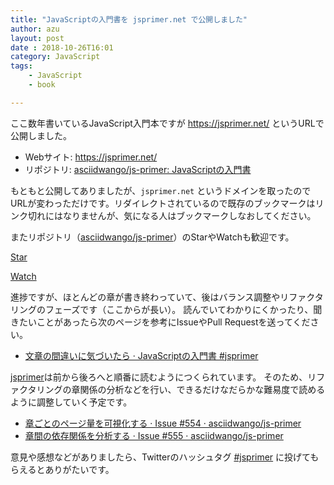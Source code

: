 ```yaml
---
title: "JavaScriptの入門書を jsprimer.net で公開しました"
author: azu
layout: post
date : 2018-10-26T16:01
category: JavaScript
tags:
    - JavaScript
    - book

---
```


ここ数年書いているJavaScript入門本ですが <https://jsprimer.net/> というURLで公開しました。


- Webサイト:  <https://jsprimer.net/>
- リポジトリ: [asciidwango/js-primer: JavaScriptの入門書](https://github.com/asciidwango/js-primer "asciidwango/js-primer: JavaScriptの入門書")

もともと公開してありましたが、`jsprimer.net` というドメインを取ったのでURLが変わっただけです。リダイレクトされているので既存のブックマークはリンク切れにはなりませんが、気になる人はブックマークしなおしてください。

またリポジトリ（[asciidwango/js-primer](https://github.com/asciidwango)）のStarやWatchも歓迎です。

<!-- Place this tag where you want the button to render. -->
<a class="github-button" href="https://github.com/asciidwango/js-primer" data-size="large" data-show-count="true" aria-label="Star asciidwango/js-primer on GitHub">Star</a>
<!-- Place this tag where you want the button to render. -->
<a class="github-button" href="https://github.com/asciidwango/js-primer/subscription" data-size="large" data-show-count="true" aria-label="Watch asciidwango/js-primer on GitHub">Watch</a>

<!-- Place this tag in your head or just before your close body tag. -->
<script async defer src="https://buttons.github.io/buttons.js"></script>

進捗ですが、ほとんどの章が書き終わっていて、後はバランス調整やリファクタリングのフェーズです（ここからが長い）。
読んでいてわかりにくかったり、聞きたいことがあったら次のページを参考にIssueやPull Requestを送ってください。

- [文章の間違いに気づいたら · JavaScriptの入門書 #jsprimer](https://jsprimer.net/intro/feedback/)

[jsprimer](https://jsprimer.net/)は前から後ろへと順番に読むようにつくられています。
そのため、リファクタリングの章関係の分析などを行い、できるだけなだらかな難易度で読めるように調整していく予定です。

- [章ごとのページ量を可視化する · Issue #554 · asciidwango/js-primer](https://github.com/asciidwango/js-primer/issues/554 "章ごとのページ量を可視化する · Issue #554 · asciidwango/js-primer")
- [章間の依存関係を分析する · Issue #555 · asciidwango/js-primer](https://github.com/asciidwango/js-primer/issues/555 "章間の依存関係を分析する · Issue #555 · asciidwango/js-primer")

意見や感想などがありましたら、Twitterのハッシュタグ [#jsprimer](https://twitter.com/search?f=tweets&vertical=default&q=%23jsprimer&src=typd) に投げてもらえるとありがたいです。